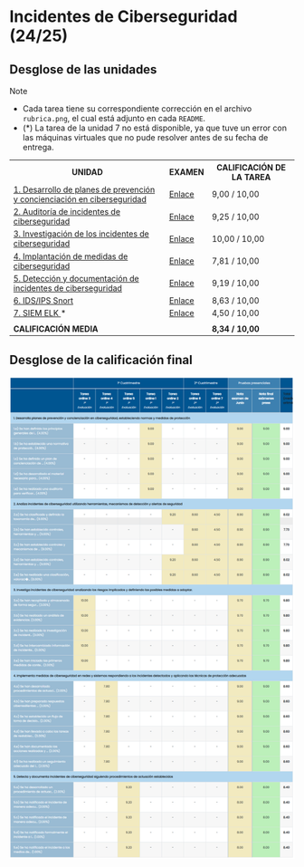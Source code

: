 # Incidentes de Ciberseguridad (24/25)

## Desglose de las unidades

>[!NOTE]
>- Cada tarea tiene su correspondiente corrección en el archivo `rubrica.png`, el cual está adjunto en cada `README`.
>- (*) La tarea de la unidad 7 no está disponible, ya que tuve un error con las máquinas virtuales que no pude resolver antes de su fecha de entrega.

<table>
	<tr>
		<th>UNIDAD</th>
		<th>EXAMEN</th>
		<th>CALIFICACIÓN DE LA TAREA</th>
	</tr>
	<tr>
		<td>
			<a href="u1">
				1. Desarrollo de planes de prevención y concienciación en ciberseguridad
			</a>
		</td>	
		<td>
			<a href="u1/examen">Enlace</a>
		</td>
		<td>9,00 / 10,00</td>
	</tr>
	<tr>
		<td>
			<a href="u2">
				2. Auditoría de incidentes de ciberseguridad
			</a>
		</td>
		<td>
			<a href="u2/examen">Enlace</a>
		</td>
		<td>9,25 / 10,00</td>
	</tr>
	<tr>
		<td>
			<a href="u3">
				3. Investigación de los incidentes de ciberseguridad
			</a>
		</td>
		<td>
			<a href="u3/examen">Enlace</a>
		</td>
		<td>10,00 / 10,00</td>
	</tr>
	<tr>
		<td>
			<a href="u4">
				4. Implantación de medidas de ciberseguridad
			</a>
		</td>
		<td>
			<a href="u4/examen">Enlace</a>
		</td>
		<td>7,81 / 10,00</td>
	</tr>
	<tr>
		<td>
			<a href="u5">
				5. Detección y documentación de incidentes de ciberseguridad
			</a>
		</td>
		<td>
			<a href="u5/examen">Enlace</a>
		</td>
		<td>9,19 / 10,00</td>
	</tr>
	<tr>
		<td>
			<a href="u6">
				6. IDS/IPS Snort
			</a>
		</td>
		<td>
			<a href="u6/examen">Enlace</a>
		</td>
		<td>8,63 / 10,00</td>
	</tr>
	<tr>
		<td>
			<a href="u7">
				7. SIEM ELK
			</a>
			*
		</td>
		<td>
			<a href="u7/examen">Enlace</a>
		</td>
		<td>4,50 / 10,00</td>
	</tr>
	<tr>
		<td colspan="3"></td>
	</tr>
	<tr>
		<td colspan="2"><strong>CALIFICACIÓN MEDIA</strong></td>
		<td><strong>8,34 / 10,00</strong></td>
	</tr>
</table>

## Desglose de la calificación final

![](desglose_calificacion_final.png)